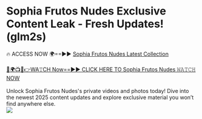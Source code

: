 # Sophia Frutos Nudes Exclusive Content Leak - Fresh Updates! (glm2s)

🔥 ACCESS NOW 🌍==►► <a href="https://tinyurl.com/2mz8nhtm" rel="nofollow">Sophia Frutos Nudes Latest Collection</a>
<br><br>
[🔴🌍📺📱👉WA𝚃CH Now==►► CLICK HERE TO Sophia Frutos Nudes 𝚆𝙰𝚃𝙲𝙷 NOW](https://tinyurl.com/2mz8nhtm)
<br><br>
Unlock Sophia Frutos Nudes's private videos and photos today! Dive into the newest 2025 content updates and explore exclusive material you won’t find anywhere else.
<br>
<a href="https://tinyurl.com/2mz8nhtm" rel="nofollow" data-target="animated-image.originalLink"><img src="https://camo.githubusercontent.com/8a4f000d20f83aca3bf7ec5f350d767afa0574a8a352519fd8cfa583a6f93a33/68747470733a2f2f692e696d6775722e636f6d2f644a486b345a712e676966" data-canonical-src="https://i.imgur.com/dJHk4Zq.gif" style="max-width: 100%; display: inline-block;" data-target="animated-image.originalImage"></a>
<br>
